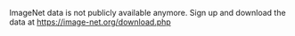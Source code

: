ImageNet data is not publicly available anymore. Sign up and download the data at https://image-net.org/download.php
